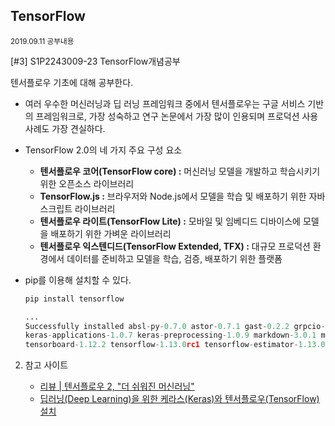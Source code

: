 ##  TensorFlow

<sup>2019.09.11 공부내용</sup>

[#3] S1P2243009-23 TensorFlow개념공부

텐서플로우 기초에 대해 공부한다.



- 여러 우수한 머신러닝과 딥 러닝 프레임워크 중에서 텐서플로우는 구글 서비스 기반의 프레임워크로, 가장 성숙하고 연구 논문에서 가장 많이 인용되며 프로덕션 사용 사례도 가장 견실하다.



- TensorFlow 2.0의 네 가지 주요 구성 요소
  - **텐서플로우 코어(TensorFlow core) :** 머신러닝 모델을 개발하고 학습시키기 위한 오픈소스 라이브러리
  - **TensorFlow.js :** 브라우저와 Node.js에서 모델을 학습 및 배포하기 위한 자바스크립트 라이브러리
  - **텐서플로우 라이트(TensorFlow Lite) :** 모바일 및 임베디드 디바이스에 모델을 배포하기 위한 가벼운 라이브러리
  - **텐서플로우 익스텐디드(TensorFlow Extended, TFX) :** 대규모 프로덕션 환경에서 데이터를 준비하고 모델을 학습, 검증, 배포하기 위한 플랫폼



- pip를 이용해 설치할 수 있다.

  ```python
  pip install tensorflow
  
  ...
  Successfully installed absl-py-0.7.0 astor-0.7.1 gast-0.2.2 grpcio-1.18.0 h5py-2.9.0
  keras-applications-1.0.7 keras-preprocessing-1.0.9 markdown-3.0.1 mock-2.0.0 pbr-5.1.2 protobuf-3.6.1
  tensorboard-1.12.2 tensorflow-1.13.0rc1 tensorflow-estimator-1.13.0rc0 termcolor-1.1.0 werkzeug-0.14.1
  ```

  

  

2. 참고 사이트

   - [리뷰 | 텐서플로우 2, "더 쉬워진 머신러닝"](http://www.itworld.co.kr/news/125595)
   - [딥러닝(Deep Learning)을 위한 케라스(Keras)와 텐서플로우(TensorFlow) 설치](https://imasoftwareengineer.tistory.com/23)